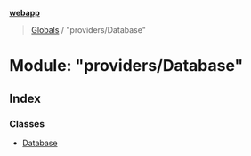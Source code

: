 **[webapp](../README.md)**

> [Globals](../globals.md) / "providers/Database"

# Module: "providers/Database"

## Index

### Classes

* [Database](../classes/_providers_database_.database.md)
